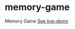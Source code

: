 # memory-game
 Memory Game
[See live-demo](https://raw.githack.com/Cleverttech/memory-game/main/index.html)

